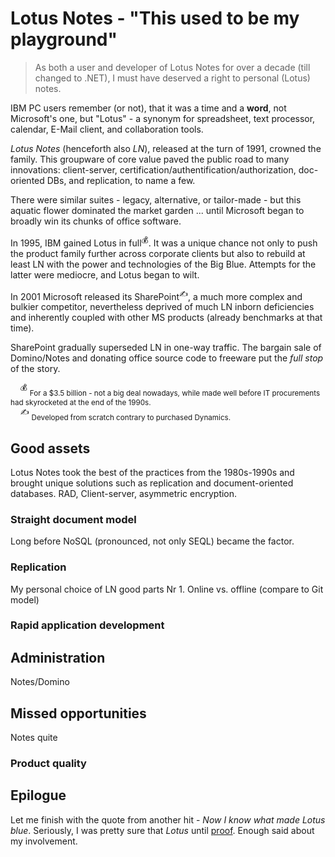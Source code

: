 # Lotus Notes - "This used to be my playground"

> As both a user and developer of Lotus Notes for over a decade (till changed to .NET), I must have deserved a right to personal (Lotus) notes.

IBM PC users remember (or not), that it was a time and a **word**, not Microsoft's one, but "Lotus" - a synonym for spreadsheet, text processor, calendar, E-Mail client, and collaboration tools.

_Lotus Notes_ (henceforth also _LN_), released at the turn of 1991, crowned the family. This groupware of core value paved the public road to many innovations: client-server, certification/authentification/authorization, doc-oriented DBs, and replication, to name a few.

There were similar suites - legacy, alternative, or tailor-made - but this aquatic flower dominated the market garden ... until Microsoft began to broadly win its chunks of office software.

In 1995, IBM gained Lotus in full<sup>:moneybag:</sup>. It was a unique chance not only to push the product family further across corporate clients but also to rebuild at least LN with the power and technologies of the Big Blue. Attempts for the latter were mediocre, and Lotus began to wilt.

In 2001 Microsoft released its SharePoint<sup>:writing_hand:</sup>, a much more complex and bulkier competitor, nevertheless deprived of much LN inborn deficiencies and inherently coupled with other MS products (already benchmarks at that time). 

SharePoint gradually superseded LN in one-way traffic. The bargain sale of Domino/Notes and donating office source code to freeware put the _full stop_ of the story. 

&nbsp;&nbsp;&nbsp;&nbsp;<sup>:moneybag:</sup> <sub>For a $3.5 billion - not a big deal nowadays, while made well before IT procurements had skyrocketed at the end of the 1990s.</sub>\
&nbsp;&nbsp;&nbsp;&nbsp;<sup>:writing_hand:</sup> <sub>Developed from scratch contrary to purchased Dynamics.</sub>

## Good assets

Lotus Notes took the best of the practices from the 1980s-1990s and brought unique solutions such as replication and document-oriented databases. RAD, Client-server, asymmetric encryption.

### Straight document model

Long before NoSQL (pronounced, not only SEQL) became the factor.

### Replication

My personal choice of LN good parts Nr 1. 
Online vs. offline (compare to Git model)

### Rapid application development


## Administration

Notes/Domino


## Missed opportunities

Notes quite


### Product quality



## Epilogue

Let me finish with the quote from another hit - _Now I know what made Lotus blue_. Seriously, I was pretty sure that _Lotus_ until [proof](https://en.wikipedia.org/wiki/Now_I_Know_What_Made_Otis_Blue). Enough said about my involvement.
